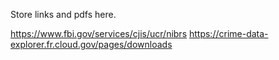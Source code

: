 Store links and pdfs here.

https://www.fbi.gov/services/cjis/ucr/nibrs
https://crime-data-explorer.fr.cloud.gov/pages/downloads